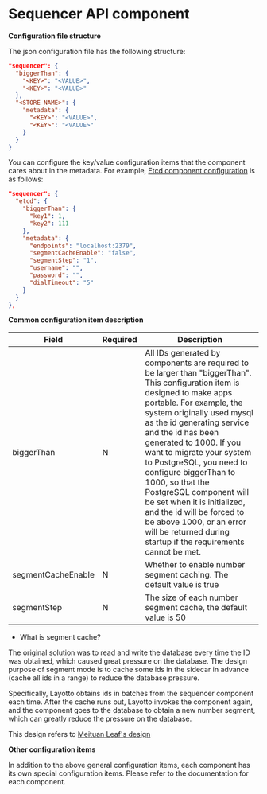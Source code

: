 # Sequencer API component
**Configuration file structure**

The json configuration file has the following structure:
```json
"sequencer": {
  "biggerThan": {
    "<KEY>": "<VALUE>",
    "<KEY>": "<VALUE>"
  },
  "<STORE NAME>": {
    "metadata": {
      "<KEY>": "<VALUE>",
      "<KEY>": "<VALUE>"
    }
  }
}
```
You can configure the key/value configuration items that the component cares about in the metadata. For example, [Etcd component configuration](https://github.com/mosn/layotto/blob/main/configs/config_sequencer_etcd.json) is as follows:


```json
"sequencer": {
  "etcd": {
    "biggerThan": {
      "key1": 1,
      "key2": 111
    },
    "metadata": {
      "endpoints": "localhost:2379",
      "segmentCacheEnable": "false",
      "segmentStep": "1",
      "username": "",
      "password": "",
      "dialTimeout": "5"
    }
  }
},
```

**Common configuration item description**

| Field | Required | Description |
| --- | --- | --- |
| biggerThan | N | All IDs generated by components are required to be larger than "biggerThan". This configuration item is designed to make apps portable. For example, the system originally used mysql as the id generating service and the id has been generated to 1000. If you want to migrate your system to PostgreSQL, you need to configure biggerThan to 1000, so that the PostgreSQL component will be set when it is initialized, and the id will be forced to be above 1000, or an error will be returned during startup if the requirements cannot be met. |
| segmentCacheEnable | N | Whether to enable number segment caching. The default value is true |
| segmentStep | N | The size of each number segment cache, the default value is 50 |

- What is segment cache?

The original solution was to read and write the database every time the ID was obtained, which caused great pressure on the database. The design purpose of segment mode is to cache some ids in the sidecar in advance (cache all ids in a range) to reduce the database pressure.

Specifically, Layotto obtains ids in batches from the sequencer component each time. After the cache runs out, Layotto invokes the component again, and the component goes to the database to obtain a new number segment, which can greatly reduce the pressure on the database.

This design refers to [Meituan Leaf's design](https://tech.meituan.com/2017/04/21/mt-leaf.html)

**Other configuration items**

In addition to the above general configuration items, each component has its own special configuration items. Please refer to the documentation for each component.